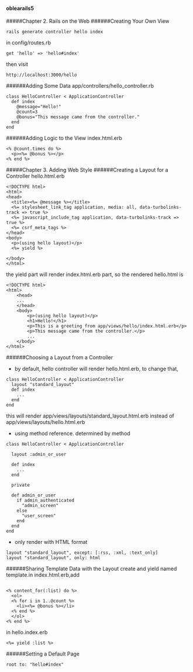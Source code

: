 #### oblearails5
#####Chapter 2. Rails on the Web
######Creating Your Own View
```
rails generate controller hello index
```
in config/routes.rb
```
get 'hello' => 'hello#index'
```
then visit
```
http://localhost:3000/hello
```
######Adding Some Data
app/controllers/hello_controller.rb
```
class HelloController < ApplicationController
  def index
    @message="Hello!"
    @count=3
    @bonus="This message came from the controller."
  end
end
```
######Adding Logic to the View
index.html.erb
```
<% @count.times do %>
  <p><%= @bonus %></p>
<% end %>
```
#####Chapter 3. Adding Web Style
######Creating a Layout for a Controller
hello.html.erb
```
<!DOCTYPE html>
<html>
<head>
  <title><%= @message %></title>
  <%= stylesheet_link_tag application, media: all, data-turbolinks-track => true %>
  <%= javascript_include_tag application, data-turbolinks-track => true %>
  <%= csrf_meta_tags %>
</head>
<body>
  <p>(using hello layout)</p>
  <%= yield %>   

</body>
</html>
```

the yield part will render index.html.erb part, so the rendered hello.html is
```
<!DOCTYPE html>
<html>
    <head>
    ...
    </head>
    <body>
        <p>(using hello layout)</p>
        <h1>Hello!</h1>
        <p>This is a greeting from app/views/hello/index.html.erb</p>
        <p>This message came from the controller.</p>
        ...
    </body>
</html>
```
######Choosing a Layout from a Controller
- by default, hello controller will render hello.html.erb, to change that,
```
class HelloController < ApplicationController
  layout "standard_layout"
  def index
    ...
  end
end
```
this will render app/views/layouts/standard_layout.html.erb instead of app/views/layouts/hello.html.erb  

- using method reference. determined by method
```
class HelloController < ApplicationController

  layout :admin_or_user

  def index
    ...
  end

  private

  def admin_or_user
    if admin_authenticated
      "admin_screen"
    else
      "user_screen"
    end
  end
end
```
- only render with HTML format
```
layout "standard_layout", except: [:rss, :xml, :text_only]
layout "standard_layout", only: html
```
######Sharing Template Data with the Layout
create and yield named template.in index.html.erb,add
```

<% content_for(:list) do %>
  <ol>
  <% for i in 1..@count %>
    <li><%= @bonus %></li>
  <% end %>
  </ol>
<% end %>
```
in hello.index.erb
```
<%= yield :list %>
```
######Setting a Default Page
```
root to: "hello#index"
```
